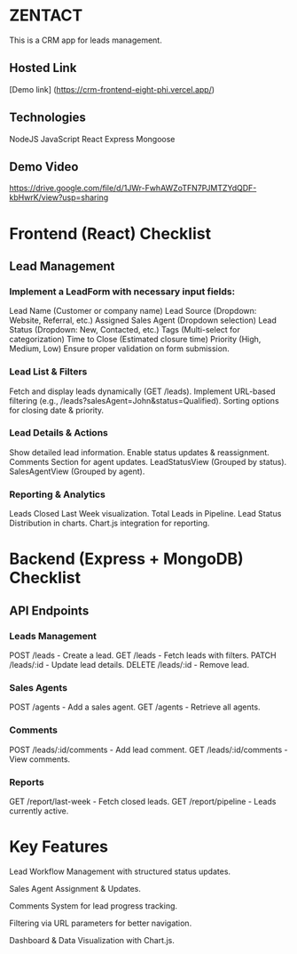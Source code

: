 # ZENTACT

This is a CRM app for leads management.

## Hosted Link

[Demo link] (https://crm-frontend-eight-phi.vercel.app/)

## Technologies

NodeJS
JavaScript
React
Express
Mongoose

## Demo Video

https://drive.google.com/file/d/1JWr-FwhAWZoTFN7PJMTZYdQDF-kbHwrK/view?usp=sharing

# Frontend (React) Checklist

## Lead Management

### Implement a LeadForm with necessary input fields:

Lead Name (Customer or company name)
Lead Source (Dropdown: Website, Referral, etc.)
Assigned Sales Agent (Dropdown selection)
Lead Status (Dropdown: New, Contacted, etc.)
Tags (Multi-select for categorization)
Time to Close (Estimated closure time)
Priority (High, Medium, Low)
Ensure proper validation on form submission.

### Lead List & Filters

Fetch and display leads dynamically (GET /leads).
Implement URL-based filtering (e.g., /leads?salesAgent=John&status=Qualified).
Sorting options for closing date & priority.

### Lead Details & Actions

Show detailed lead information.
Enable status updates & reassignment.
Comments Section for agent updates.
LeadStatusView (Grouped by status).
SalesAgentView (Grouped by agent).

### Reporting & Analytics

Leads Closed Last Week visualization.
Total Leads in Pipeline.
Lead Status Distribution in charts.
Chart.js integration for reporting.

# Backend (Express + MongoDB) Checklist

## API Endpoints

### Leads Management

POST /leads - Create a lead.
GET /leads - Fetch leads with filters.
PATCH /leads/:id - Update lead details.
DELETE /leads/:id - Remove lead.

### Sales Agents

POST /agents - Add a sales agent.
GET /agents - Retrieve all agents.

### Comments

POST /leads/:id/comments - Add lead comment.
GET /leads/:id/comments - View comments.

### Reports

GET /report/last-week - Fetch closed leads.
GET /report/pipeline - Leads currently active.

# Key Features

Lead Workflow Management with structured status updates.

Sales Agent Assignment & Updates.

Comments System for lead progress tracking.

Filtering via URL parameters for better navigation.

Dashboard & Data Visualization with Chart.js.
